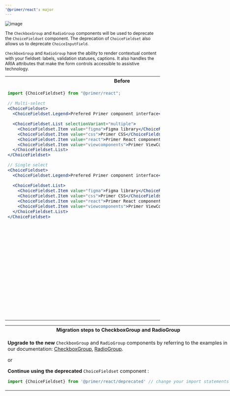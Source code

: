 ```yaml
---
'@primer/react': major
---
```


![image](https://user-images.githubusercontent.com/2313998/155632630-60822d7b-6053-480d-925d-cea4d3b04919.png)

The `CheckboxGroup` and `RadioGroup` components will be used to deprecate the `ChoiceFieldset` component. The deprecation of `ChoiceFieldset` also allows us to deprecate `ChoiceInputField`.

`CheckboxGroup` and `RadioGroup` have the ability to render contextual content with your fieldset: labels, validation statuses, captions. It also handles the ARIA attributes that make the form controls accessible to assistive technology.

<table>
<tr>
<th> Before </th> <th> After </th>
</tr>
<tr>
<td valign="top">

```jsx
import {ChoiceFieldset} from "@primer/react";

// Multi-select
<ChoiceFieldset>
  <ChoiceFieldset.Legend>Prefered Primer component interface</ChoiceFieldset.Legend>

  <ChoiceFieldset.List selectionVariant="multiple">
    <ChoiceFieldset.Item value="figma">Figma library</ChoiceFieldset.Item>
    <ChoiceFieldset.Item value="css">Primer CSS</ChoiceFieldset.Item>
    <ChoiceFieldset.Item value="react">Primer React components</ChoiceFieldset.Item>
    <ChoiceFieldset.Item value="viewcomponents">Primer ViewComponents</ChoiceFieldset.Item>
  </ChoiceFieldset.List>
</ChoiceFieldset>

// Single select
<ChoiceFieldset>
  <ChoiceFieldset.Legend>Prefered Primer component interface</ChoiceFieldset.Legend>

  <ChoiceFieldset.List>
    <ChoiceFieldset.Item value="figma">Figma library</ChoiceFieldset.Item>
    <ChoiceFieldset.Item value="css">Primer CSS</ChoiceFieldset.Item>
    <ChoiceFieldset.Item value="react">Primer React components</ChoiceFieldset.Item>
    <ChoiceFieldset.Item value="viewcomponents">Primer ViewComponents</ChoiceFieldset.Item>
  </ChoiceFieldset.List>
</ChoiceFieldset>

```

</td>
<td valign="top">

```jsx
import {FormGroup, Checkbox} from "@primer/react";

// Multi-select
<CheckboxGroup>
  <CheckboxGroup.Label>Prefered Primer component interface</CheckboxGroup.Label>
  <FormControl>
    <Checkbox value="figma" />
    <FormControl.Label>Figma</FormControl.Label>
  </FormControl>
  <FormControl>
    <Checkbox value="css" />
    <FormControl.Label>CSS</FormControl.Label>
  </FormControl>
  <FormControl>
    <Checkbox value="react" />
    <FormControl.Label>Primer React components</FormControl.Label>
  </FormControl>
  <FormControl>
    <Checkbox value="viewcomponents" />
    <FormControl.Label>Primer ViewComponents</FormControl.Label>
  </FormControl>
</CheckboxGroup>

// Single select
<RadioGroup name="preferred-primer">
  <RadioGroup.Label>Prefered Primer component interface</RadioGroup.Label>
  <FormControl>
    <Radio value="figma" />
    <FormControl.Label>Figma</FormControl.Label>
  </FormControl>
  <FormControl>
    <Radio value="css" />
    <FormControl.Label>CSS</FormControl.Label>
  </FormControl>
  <FormControl>
    <Radio value="react" />
    <FormControl.Label>Primer React components</FormControl.Label>
  </FormControl>
  <FormControl>
    <Radio value="viewcomponents" />
    <FormControl.Label>Primer ViewComponents</FormControl.Label>
  </FormControl>
</RadioGroup>
```

</td>
</tr>
</table>
<table style="display: table">
<tr><th>Migration steps to CheckboxGroup and RadioGroup</th></tr>
<tr>
<td>

<strong>Upgrade to the new</strong> `CheckboxGroup` and `RadioGroup` components by referring to the examples in our documentation: [CheckboxGroup](https://primer.style/react/CheckboxGroup), [RadioGroup](https://primer.style/react/RadioGroup).

or

<strong>Continue using the deprecated</strong> `ChoiceFieldset` component :

```js
import {ChoiceFieldset} from '@primer/react/deprecated' // change your import statements
```

</td>
</tr>
</table>
